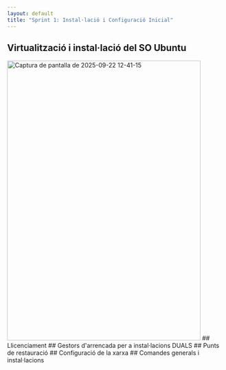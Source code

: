 ```yaml
---
layout: default
title: "Sprint 1: Instal·lació i Configuració Inicial"
---
```


## Virtualització i instal·lació del SO Ubuntu

<img width="450" height="650" alt="Captura de pantalla de 2025-09-22 12-41-15" src="https://github.com/user-attachments/assets/f6688321-684e-4414-ae75-fb4e8e4f54aa" />
## Llicenciament
## Gestors d'arrencada per a instal·lacions DUALS
## Punts de restauració
## Configuració de la xarxa
## Comandes generals i instal·lacions

